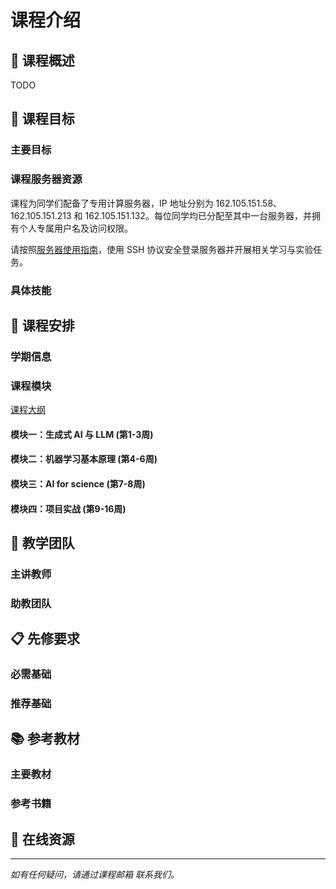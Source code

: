 # 课程介绍

## 📖 课程概述

TODO

## 🎯 课程目标

### 主要目标

### 课程服务器资源

课程为同学们配备了专用计算服务器，IP 地址分别为 162.105.151.58、162.105.151.213 和 162.105.151.132。每位同学均已分配至其中一台服务器，并拥有个人专属用户名及访问权限。

请按照[服务器使用指南](/setup/server)，使用 SSH 协议安全登录服务器并开展相关学习与实验任务。

### 具体技能


## 📅 课程安排

### 学期信息

### 课程模块

[课程大纲](/course/syllabus)

#### 模块一：生成式 AI 与 LLM  (第1-3周)

#### 模块二：机器学习基本原理 (第4-6周)

#### 模块三：AI for science (第7-8周)

#### 模块四：项目实战 (第9-16周)

## 👥 教学团队

### 主讲教师

### 助教团队

## 📋 先修要求

### 必需基础

### 推荐基础

## 📚 参考教材

### 主要教材

### 参考书籍

## 🔗 在线资源


---

*如有任何疑问，请通过课程邮箱  联系我们。*
